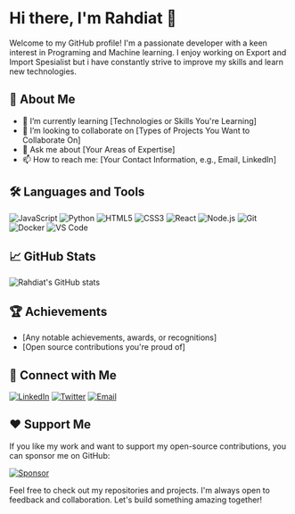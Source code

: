 # Hi there, I'm Rahdiat 👋

Welcome to my GitHub profile! I'm a passionate developer with a keen interest in Programing and Machine learning. I enjoy working on Export and Import Spesialist but i have constantly strive to improve my skills and learn new technologies.

## 🚀 About Me

- 🌱 I’m currently learning [Technologies or Skills You're Learning]
- 👯 I’m looking to collaborate on [Types of Projects You Want to Collaborate On]
- 💬 Ask me about [Your Areas of Expertise]
- 📫 How to reach me: [Your Contact Information, e.g., Email, LinkedIn]

## 🛠️ Languages and Tools

![JavaScript](https://img.shields.io/badge/-JavaScript-black?style=flat-square&logo=javascript)
![Python](https://img.shields.io/badge/-Python-black?style=flat-square&logo=python)
![HTML5](https://img.shields.io/badge/-HTML5-black?style=flat-square&logo=html5)
![CSS3](https://img.shields.io/badge/-CSS3-black?style=flat-square&logo=css3)
![React](https://img.shields.io/badge/-React-black?style=flat-square&logo=react)
![Node.js](https://img.shields.io/badge/-Node.js-black?style=flat-square&logo=node.js)
![Git](https://img.shields.io/badge/-Git-black?style=flat-square&logo=git)
![Docker](https://img.shields.io/badge/-Docker-black?style=flat-square&logo=docker)
![VS Code](https://img.shields.io/badge/-VS%20Code-black?style=flat-square&logo=visual-studio-code)

## 📈 GitHub Stats

![Rahdiat's GitHub stats](https://github-readme-stats.vercel.app/api?username=rahdiat&show_icons=true&theme=radical)

## 🏆 Achievements

- [Any notable achievements, awards, or recognitions]
- [Open source contributions you're proud of]

## 🔗 Connect with Me

[![LinkedIn](https://img.shields.io/badge/-LinkedIn-black?style=flat-square&logo=linkedin)](https://www.linkedin.com/in/rahdiat)
[![Twitter](https://img.shields.io/badge/-Twitter-black?style=flat-square&logo=twitter)](https://twitter.com/rahdiat)
[![Email](https://img.shields.io/badge/-Email-black?style=flat-square&logo=gmail)](mailto:rahdiat@example.com)

## ❤️ Support Me

If you like my work and want to support my open-source contributions, you can sponsor me on GitHub:

[![Sponsor](https://img.shields.io/badge/Sponsor-rahdiat-pink?style=flat-square&logo=github)](https://github.com/sponsors/rahdiat)

Feel free to check out my repositories and projects. I'm always open to feedback and collaboration. Let's build something amazing together!

